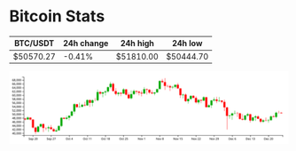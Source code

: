 # Bitcoin Stats

BTC/USDT|24h change|24h high|24h low|
|---|---|---|---|
|$50570.27|-0.41%|$51810.00|$50444.70|

<img src="./chart.svg">
